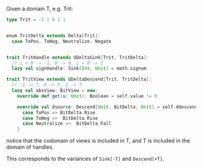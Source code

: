 Given a domain T, e.g. Trit:
```scala
type Trit = -1 | 0 | 1


enum TritDelta extends Delta[Trit]:
  case ToPos, ToNeg, Neutralize, Negate


trait TritHandle extends UDeltaSink[Trit, TritDelta]:
  // i < 0 -> -1, 0 -> 0, i > 0 -> 1
  lazy val signHandle: Sink[Int, Unit] = math.signum

trait TritView extends UDeltaDescend[Trit, TritDelta]:
  // -1 -> T, 0 -> F, 1 -> T
  lazy val absView: BitView = new:
    override def get(u: Unit): Boolean = self.value != 0

    override val dsource: Descend[Unit, BitDelta, Unit] = self.ddescend.collect {
      case ToPos => BitDelta.Rise
      case ToNeg =>  BitDelta.Rise
      case Neutralize =>  BitDelta.Fall
    }
```
notice that the codomain of views is included in T,
and T is included in the domain of handles.

This corresponds to the variances of `Sink[-T]` and `Descend[+T]`.